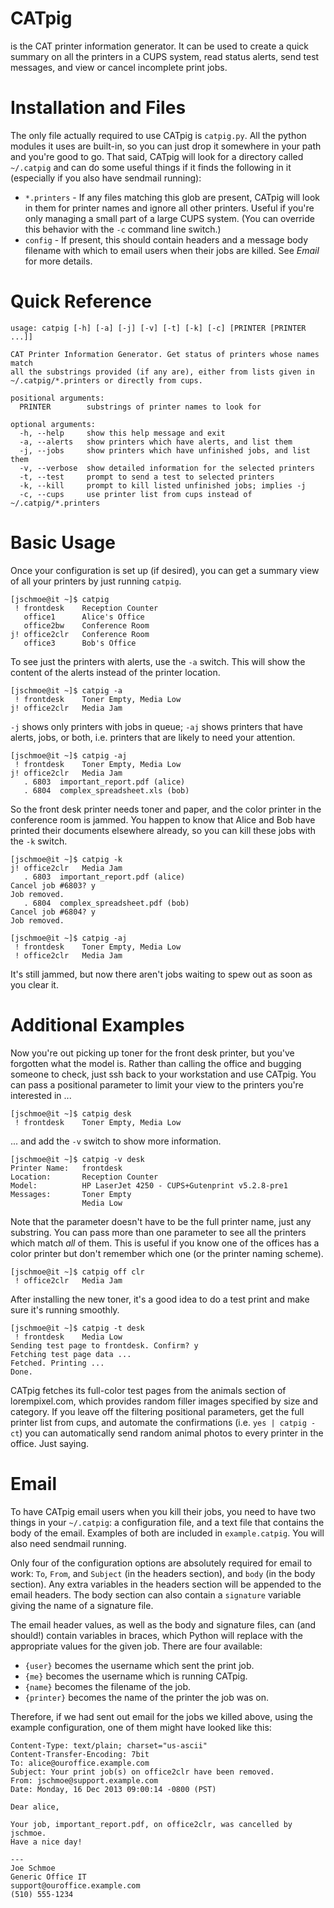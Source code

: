 CATpig
======
is the CAT printer information generator. It can be used to create a quick summary on all the printers in a CUPS system, read status alerts, send test messages, and view or cancel incomplete print jobs.

Installation and Files
======================
The only file actually required to use CATpig is `catpig.py`. All the python modules it uses are built-in, so you can just drop it somewhere in your path and you're good to go. That said, CATpig will look for a directory called `~/.catpig` and can do some useful things if it finds the following in it (especially if you also have sendmail running):

 * `*.printers` - If any files matching this glob are present, CATpig will look in them for printer names and ignore all other printers. Useful if you're only managing a small part of a large CUPS system. (You can override this behavior with the `-c` command line switch.)
 * `config` - If present, this should contain headers and a message body filename with which to email users when their jobs are killed. See *Email* for more details.

Quick Reference
===============
```
usage: catpig [-h] [-a] [-j] [-v] [-t] [-k] [-c] [PRINTER [PRINTER ...]]

CAT Printer Information Generator. Get status of printers whose names match
all the substrings provided (if any are), either from lists given in
~/.catpig/*.printers or directly from cups.

positional arguments:
  PRINTER        substrings of printer names to look for

optional arguments:
  -h, --help     show this help message and exit
  -a, --alerts   show printers which have alerts, and list them
  -j, --jobs     show printers which have unfinished jobs, and list them
  -v, --verbose  show detailed information for the selected printers
  -t, --test     prompt to send a test to selected printers
  -k, --kill     prompt to kill listed unfinished jobs; implies -j
  -c, --cups     use printer list from cups instead of ~/.catpig/*.printers
```

Basic Usage
===========
Once your configuration is set up (if desired), you can get a summary view of all your printers by just running `catpig`.

```
[jschmoe@it ~]$ catpig
 ! frontdesk    Reception Counter
   office1      Alice's Office
   office2bw    Conference Room
j! office2clr   Conference Room
   office3      Bob's Office
```

To see just the printers with alerts, use the `-a` switch. This will show the content of the alerts instead of the printer location.

```
[jschmoe@it ~]$ catpig -a
 ! frontdesk    Toner Empty, Media Low
j! office2clr   Media Jam
```

`-j` shows only printers with jobs in queue; `-aj` shows printers that have alerts, jobs, or both, i.e. printers that are likely to need your attention.

```
[jschmoe@it ~]$ catpig -aj
 ! frontdesk    Toner Empty, Media Low
j! office2clr   Media Jam
   . 6803  important_report.pdf (alice)
   . 6804  complex_spreadsheet.xls (bob)
```

So the front desk printer needs toner and paper, and the color printer in the conference room is jammed. You happen to know that Alice and Bob have printed their documents elsewhere already, so you can kill these jobs with the `-k` switch.

```
[jschmoe@it ~]$ catpig -k
j! office2clr   Media Jam
   . 6803  important_report.pdf (alice)
Cancel job #6803? y
Job removed.
   . 6804  complex_spreadsheet.pdf (bob)
Cancel job #6804? y
Job removed.

[jschmoe@it ~]$ catpig -aj
 ! frontdesk    Toner Empty, Media Low
 ! office2clr   Media Jam
```

It's still jammed, but now there aren't jobs waiting to spew out as soon as you clear it.

Additional Examples
===================

Now you're out picking up toner for the front desk printer, but you've forgotten what the model is. Rather than calling the office and bugging someone to check, just ssh back to your workstation and use CATpig. You can pass a positional parameter to limit your view to the printers you're interested in ...

```
[jschmoe@it ~]$ catpig desk
 ! frontdesk    Toner Empty, Media Low
```

... and add the `-v` switch to show more information.

```
[jschmoe@it ~]$ catpig -v desk
Printer Name:   frontdesk
Location:       Reception Counter
Model:          HP LaserJet 4250 - CUPS+Gutenprint v5.2.8-pre1
Messages:       Toner Empty
                Media Low
```

Note that the parameter doesn't have to be the full printer name, just any substring. You can pass more than one parameter to see all the printers which match *all* of them. This is useful if you know one of the offices has a color printer but don't remember which one (or the printer naming scheme).

```
[jschmoe@it ~]$ catpig off clr
 ! office2clr   Media Jam
```

After installing the new toner, it's a good idea to do a test print and make sure it's running smoothly.

```
[jschmoe@it ~]$ catpig -t desk
 ! frontdesk    Media Low
Sending test page to frontdesk. Confirm? y
Fetching test page data ...
Fetched. Printing ...
Done.
```

CATpig fetches its full-color test pages from the animals section of lorempixel.com, which provides random filler images specified by size and category. If you leave off the filtering positional parameters, get the full printer list from cups, and automate the confirmations (i.e. `yes | catpig -ct`) you can automatically send random animal photos to every printer in the office. Just saying.

Email
=====
To have CATpig email users when you kill their jobs, you need to have two things in your `~/.catpig`: a configuration file, and a text file that contains the body of the email. Examples of both are included in `example.catpig`. You will also need sendmail running.

Only four of the configuration options are absolutely required for email to work: `To`, `From`, and `Subject` (in the headers section), and `body` (in the body section). Any extra variables in the headers section will be appended to the email headers. The body section can also contain a `signature` variable giving the name of a signature file.

The email header values, as well as the body and signature files, can (and should!) contain variables in braces, which Python will replace with the appropriate values for the given job. There are four available:

 * `{user}` becomes the username which sent the print job.
 * `{me}` becomes the username which is running CATpig.
 * `{name}` becomes the filename of the job.
 * `{printer}` becomes the name of the printer the job was on.

Therefore, if we had sent out email for the jobs we killed above, using the example configuration, one of them might have looked like this:

```
Content-Type: text/plain; charset="us-ascii"
Content-Transfer-Encoding: 7bit
To: alice@ouroffice.example.com
Subject: Your print job(s) on office2clr have been removed.
From: jschmoe@support.example.com
Date: Monday, 16 Dec 2013 09:00:14 -0800 (PST)

Dear alice,

Your job, important_report.pdf, on office2clr, was cancelled by jschmoe.
Have a nice day!

---
Joe Schmoe
Generic Office IT
support@ouroffice.example.com
(510) 555-1234
```
